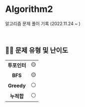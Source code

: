 # Algorithm2
알고리즘 문제 풀이 기록 (2022.11.24 ~ )

<br>

## 👨‍💻 문제 유형 및 난이도

<table>
  <tr>
    <td align="center"><b>투포인터</b></td>
    <td align="left">🟡</td>
  </tr>
  <tr>
    <td align="center"><b>BFS</b></td>
    <td align="left">🟡</td>
  </tr>
  <tr>
    <td align="center"><b>Greedy</b></td>
    <td align="left">⚪</td>
  </tr>
   <tr>
    <td align="center"><b>누적합</b></td>
    <td align="left">⚪</td>
  </tr>
</table>
